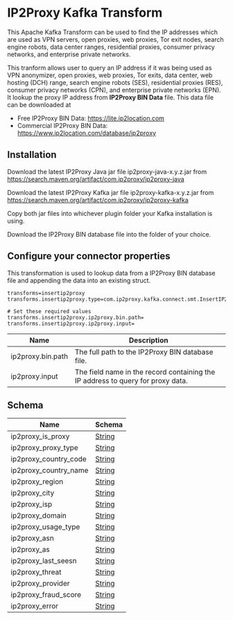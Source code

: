 # IP2Proxy Kafka Transform

This Apache Kafka Transform can be used to find the IP addresses which are used as VPN servers, open proxies, web proxies, Tor exit nodes, search engine robots, data center ranges, residential proxies, consumer privacy networks, and enterprise private networks.

This tranform allows user to query an IP address if it was being used as VPN anonymizer, open proxies, web proxies, Tor exits, data center, web hosting (DCH) range, search engine robots (SES), residential proxies (RES), consumer privacy networks (CPN), and enterprise private networks (EPN). It lookup the proxy IP address from **IP2Proxy BIN Data** file. This data file can be downloaded at

* Free IP2Proxy BIN Data: https://lite.ip2location.com
* Commercial IP2Proxy BIN Data: https://www.ip2location.com/database/ip2proxy

## Installation

Download the latest IP2Proxy Java jar file ip2proxy-java-x.y.z.jar from https://search.maven.org/artifact/com.ip2proxy/ip2proxy-java

Download the latest IP2Proxy Kafka jar file ip2proxy-kafka-x.y.z.jar from https://search.maven.org/artifact/com.ip2proxy/ip2proxy-kafka

Copy both jar files into whichever plugin folder your Kafka installation is using.

Download the IP2Proxy BIN database file into the folder of your choice.

## Configure your connector properties

This transformation is used to lookup data from a IP2Proxy BIN database file and appending the data into an existing struct.

```properties
transforms=insertip2proxy
transforms.insertip2proxy.type=com.ip2proxy.kafka.connect.smt.InsertIP2Proxy$Value

# Set these required values
transforms.insertip2proxy.ip2proxy.bin.path=
transforms.insertip2proxy.ip2proxy.input=
```

|Name|Description|
|---|---|
|ip2proxy.bin.path|The full path to the IP2Proxy BIN database file.|
|ip2proxy.input|The field name in the record containing the IP address to query for proxy data.|

## Schema

|Name|Schema|
|---|---|
|ip2proxy_is_proxy|[String](https://kafka.apache.org/0102/javadoc/org/apache/kafka/connect/data/Schema.Type.html#STRING)|
|ip2proxy_proxy_type|[String](https://kafka.apache.org/0102/javadoc/org/apache/kafka/connect/data/Schema.Type.html#STRING)|
|ip2proxy_country_code|[String](https://kafka.apache.org/0102/javadoc/org/apache/kafka/connect/data/Schema.Type.html#STRING)|
|ip2proxy_country_name|[String](https://kafka.apache.org/0102/javadoc/org/apache/kafka/connect/data/Schema.Type.html#STRING)|
|ip2proxy_region|[String](https://kafka.apache.org/0102/javadoc/org/apache/kafka/connect/data/Schema.Type.html#STRING)|
|ip2proxy_city|[String](https://kafka.apache.org/0102/javadoc/org/apache/kafka/connect/data/Schema.Type.html#STRING)|
|ip2proxy_isp|[String](https://kafka.apache.org/0102/javadoc/org/apache/kafka/connect/data/Schema.Type.html#STRING)|
|ip2proxy_domain|[String](https://kafka.apache.org/0102/javadoc/org/apache/kafka/connect/data/Schema.Type.html#STRING)|
|ip2proxy_usage_type|[String](https://kafka.apache.org/0102/javadoc/org/apache/kafka/connect/data/Schema.Type.html#STRING)|
|ip2proxy_asn|[String](https://kafka.apache.org/0102/javadoc/org/apache/kafka/connect/data/Schema.Type.html#STRING)|
|ip2proxy_as|[String](https://kafka.apache.org/0102/javadoc/org/apache/kafka/connect/data/Schema.Type.html#STRING)|
|ip2proxy_last_seesn|[String](https://kafka.apache.org/0102/javadoc/org/apache/kafka/connect/data/Schema.Type.html#STRING)|
|ip2proxy_threat|[String](https://kafka.apache.org/0102/javadoc/org/apache/kafka/connect/data/Schema.Type.html#STRING)|
|ip2proxy_provider|[String](https://kafka.apache.org/0102/javadoc/org/apache/kafka/connect/data/Schema.Type.html#STRING)|
|ip2proxy_fraud_score|[String](https://kafka.apache.org/0102/javadoc/org/apache/kafka/connect/data/Schema.Type.html#STRING)|
|ip2proxy_error|[String](https://kafka.apache.org/0102/javadoc/org/apache/kafka/connect/data/Schema.Type.html#STRING)|

